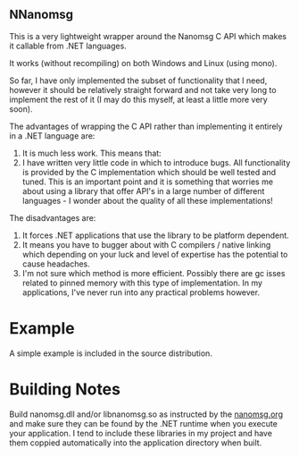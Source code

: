 ## NNanomsg

This is a very lightweight wrapper around the Nanomsg C API which makes it callable from .NET languages.

It works (without recompiling) on both Windows and Linux (using mono). 

So far, I have only implemented the subset of functionality that I need, however it should be relatively straight forward and not take very long to implement the rest of it (I may do this myself, at least a little more very soon).

The advantages of wrapping the C API rather than implementing it entirely in a .NET language are:
 1. It is much less work. This means that:
 2. I have written very little code in which to introduce bugs. All functionality is provided by the C implementation which should be well tested and tuned. This is an important point and it is something that worries me about using a library that offer API's in a large number of different languages - I wonder about the quality of all these implementations!

The disadvantages are:
 1. It forces .NET applications that use the library to be platform dependent. 
 2. It means you have to bugger about with C compilers / native linking which depending on your luck and level of expertise has the potential to cause headaches.
 3. I'm not sure which method is more efficient. Possibly there are gc isses related to pinned memory with this type of implementation. In my applications, I've never run into any practical problems however.


# Example

A simple example is included in the source distribution.


# Building Notes

Build nanomsg.dll and/or libnanomsg.so as instructed by the <a href="http://nanomsg.org">nanomsg.org</a> and make sure they can be found by the .NET runtime when you execute your application. I tend to include these libraries in my project and have them coppied automatically into the application directory when built.
